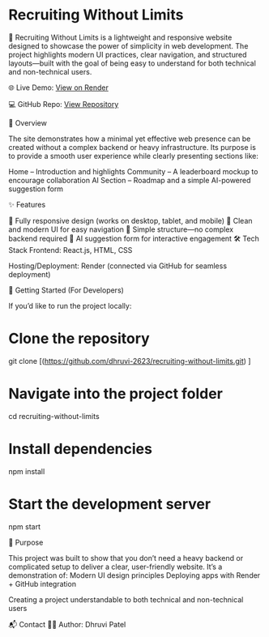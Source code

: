 # Recruiting Without Limits

🚀 Recruiting Without Limits is a lightweight and responsive website designed to showcase the power of simplicity in web development. The project highlights modern UI practices, clear navigation, and structured layouts—built with the goal of being easy to understand for both technical and non-technical users.

🌐 Live Demo: [View on Render](https://recruiting-without-limits-woad.vercel.app/)

💻 GitHub Repo: [View Repository](https://github.com/dhruvi-2623/recruiting-without-limits)

📖 Overview

The site demonstrates how a minimal yet effective web presence can be created without a complex backend or heavy infrastructure. Its purpose is to provide a smooth user experience while clearly presenting sections like:

Home – Introduction and highlights
Community – A leaderboard mockup to encourage collaboration
AI Section – Roadmap and a simple AI-powered suggestion form

✨ Features

📱 Fully responsive design (works on desktop, tablet, and mobile)
🎨 Clean and modern UI for easy navigation
🧩 Simple structure—no complex backend required
🤖 AI suggestion form for interactive engagement
🛠 Tech Stack
Frontend: React.js, HTML, CSS

Hosting/Deployment: Render (connected via GitHub for seamless deployment)

🚀 Getting Started (For Developers)

If you’d like to run the project locally:

# Clone the repository
git clone [(https://github.com/dhruvi-2623/recruiting-without-limits.git) ]

# Navigate into the project folder
cd recruiting-without-limits  

# Install dependencies
npm install  

# Start the development server
npm start  

🎯 Purpose

This project was built to show that you don’t need a heavy backend or complicated setup to deliver a clear, user-friendly website. It’s a demonstration of:
Modern UI design principles
Deploying apps with Render + GitHub integration

Creating a project understandable to both technical and non-technical users

📬 Contact
👩‍💻 Author: Dhruvi Patel
